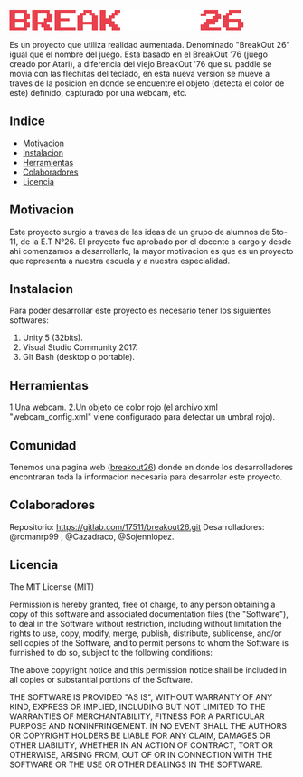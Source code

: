 ![Break Out 26: Videogame remasterized. ](Assets/Img/breakOut26.png)

Es un proyecto que utiliza realidad aumentada. Denominado "BreakOut 26" igual que el nombre del juego. Esta basado en el BreakOut '76 (juego creado por Atari), a 
diferencia del viejo BreakOut '76 que su paddle se movia con las flechitas del teclado, en esta nueva version se mueve a traves de la posicion en donde se encuentre el objeto 
(detecta el color de este) definido, capturado por una webcam, etc.

## Indice

- [Motivacion](#Motivacion)
- [Instalacion](#Instalacion)
- [Herramientas](#Herramientas)
- [Colaboradores](#Colaboradores)
- [Licencia](#Licencia)

## Motivacion

Este proyecto surgio a traves de las ideas de un grupo de alumnos de 5to-11, de la E.T N°26. El proyecto fue aprobado por el docente a cargo y desde ahi comenzamos a desarrollarlo,
la mayor motivacion es que es un proyecto que representa a nuestra escuela y a nuestra especialidad.

## Instalacion

Para poder desarrollar este proyecto es necesario tener los siguientes softwares:

1. Unity 5 (32bits).
2. Visual Studio Community 2017.
3. Git Bash (desktop o portable).

## Herramientas

1.Una webcam.
2.Un objeto de color rojo (el archivo xml "webcam_config.xml" viene configurado para detectar un umbral rojo).

## Comunidad

Tenemos una pagina web (<a href="http://breakout26.net16.net">breakout26</a>) donde en donde los desarrolladores encontraran toda la informacion necesaria para desarrolar este proyecto.

## Colaboradores

Repositorio: https://gitlab.com/17511/breakout26.git
Desarrolladores: @romanrp99 , @Cazadraco, @Sojennlopez.

## Licencia

The MIT License (MIT)

Permission is hereby granted, free of charge, to any person obtaining a copy of this software and associated documentation files (the "Software"), to deal in the Software without restriction, including without limitation the rights to use, copy, modify, merge, publish, distribute, sublicense, and/or sell copies of the Software, and to permit persons to whom the Software is furnished to do so, subject to the following conditions:

The above copyright notice and this permission notice shall be included in all copies or substantial portions of the Software.

THE SOFTWARE IS PROVIDED "AS IS", WITHOUT WARRANTY OF ANY KIND, EXPRESS OR IMPLIED, INCLUDING BUT NOT LIMITED TO THE WARRANTIES OF MERCHANTABILITY, FITNESS FOR A PARTICULAR PURPOSE AND NONINFRINGEMENT. IN NO EVENT SHALL THE AUTHORS OR COPYRIGHT HOLDERS BE LIABLE FOR ANY CLAIM, DAMAGES OR OTHER LIABILITY, WHETHER IN AN ACTION OF CONTRACT, TORT OR OTHERWISE, ARISING FROM, OUT OF OR IN CONNECTION WITH THE SOFTWARE OR THE USE OR OTHER DEALINGS IN THE SOFTWARE.